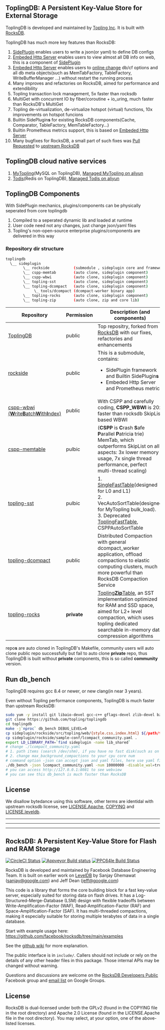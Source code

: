 ## ToplingDB: A Persistent Key-Value Store for External Storage
ToplingDB is developed and maintained by [Topling Inc](https://topling.cn). It is built with [RocksDB](https://github.com/facebook/rocksdb).

ToplingDB has much more key features than RocksDB:
1. [SidePlugin](https://github.com/topling/rockside/wiki) enables users to write a json(or yaml) to define DB configs
1. [Embeded Http Server](https://github.com/topling/rockside/wiki/WebView) enables users to view almost all DB info on web, this is a component of [SidePlugin](https://github.com/topling/rockside/wiki)
1. [Embeded Http Server](https://github.com/topling/rockside/wiki/WebView) enables users to [online change](https://github.com/topling/rockside/wiki/Online-Change-Options) db/cf options and all db meta objects(such as MemTabFactory, TableFactory, WriteBufferManager ...) without restart the running process
1. Many improves and refactories on RocksDB, aimed for performance and extendibility
1. Topling transaction lock management, 5x faster than rocksdb
1. MultiGet with concurrent IO by fiber/coroutine + io_uring, much faster than RocksDB's MultiGet
1. Topling de-virtualization, de-virtualize hotspot (virtual) functions, 10x improvements on hotspot funcions
1. Builtin SidePlugin**s** for existing RocksDB components(Cache, Comparator, TableFactory, MemTableFactory...)
1. Builtin Prometheus metrics support, this is based on [Embeded Http Server](https://github.com/topling/rockside/wiki/WebView)
1. Many bugfixes for RocksDB, a small part of such fixes was [Pull Requested](https://github.com/facebook/rocksdb/pulls?q=is%3Apr+author%3Arockeet) to [upstream RocksDB](https://github.com/facebook/rocksdb)

## ToplingDB cloud native services
1. [MyTopling](https://github.com/topling/mytopling)(MySQL on ToplingDB), [Managed MyTopling on aliyun](https://topling.cn/products/mytopling/)
1. [Todis](https://github.com/topling/todis)(Redis on ToplingDB), [Managed Todis on aliyun](https://topling.cn/products/todis-enterprise/)

## ToplingDB Components
With SidePlugin mechanics, plugins/components can be physically seperated from core toplingdb
1. Compiled to a seperated dynamic lib and loaded at runtime
2. User code need not any changes, just change json/yaml files
3. Topling's non-open-source enterprise plugins/components are delivered in this way

### Repository dir structure
```bash
toplingdb
  \__ sideplugin
        \__ rockside           (submodule , sideplugin core and framework)
        \__ cspp-memtab        (auto clone, sideplugin component)
        \__ cspp-wbwi          (auto clone, sideplugin component)
        \__ topling-sst        (auto clone, sideplugin component)
        \__ topling-dcompact   (auto clone, sideplugin component)
             \_ tools/dcompact (dcompact-worker binary app)
        \__ topling-rocks      (auto clone, sideplugin component)
        \__ topling-zip        (auto clone, zip and core lib)
```

 Repository    | Permission | Description (and components)
-------------- | ---------- | -----------
[ToplingDB](https://github.com/topling/toplingdb) | public | Top repositry, forked from [RocksDB](https://github.com/facebook/rocksdb) with our fixes, refactories and enhancements
[rockside](https://github.com/topling/rockside) | public | This is a submodule, contains:<ul><li>SidePlugin framework and Builtin SidePlugin**s**</li><li>Embeded Http Server and Prometheus metrics</li></ul>
[cspp-wbwi<br>(**W**rite**B**atch**W**ith**I**ndex)](https://github.com/topling/cspp-wbwi) | public | With CSPP and carefully coding, **CSPP_WBWI** is 20x faster than rocksdb SkipList based WBWI
[cspp-memtable](https://github.com/topling/cspp-memtable) | pulbic | (**CSPP** is **C**rash **S**afe **P**arallel **P**atricia trie) MemTab, which outperforms SkipList on all aspects: 3x lower memory usage, 7x single thread performance, perfect multi-thread scaling)
[topling-sst](https://github.com/topling/topling-sst) | pulbic | 1. [SingleFastTable](https://github.com/topling/rockside/wiki/SingleFastTable)(designed for L0 and L1)<br/> 2. VecAutoSortTable(designed for MyTopling bulk_load).<br/> 3. Deprecated [ToplingFastTable](https://github.com/topling/rockside/wiki/ToplingFastTable), CSPPAutoSortTable
[topling-dcompact](https://github.com/topling/topling-dcompact) | public | Distributed Compaction with general dcompact_worker application, offload compactions to elastic computing clusters, much more powerful than RocksDB Compaction Service
[topling-rocks](https://github.com/topling/topling-rocks) | **private** | [Topling**Zip**Table](https://github.com/topling/rockside/wiki/ToplingZipTable), an SST implementation optimized for RAM and SSD space, aimed for L2+ level compaction, which uses topling dedicated searchable in-memory data compression algorithms

repo**s** are auto cloned in ToplingDB's Makefile, community users will auto clone public repo successfully but fail to auto clone **private** repo, thus ToplingDB is built without **private** components, this is so called **community** version.

## Run db_bench
ToplingDB requires gcc 8.4 or newer, or new clang(in near 3 years).

Even without Topling performance components, ToplingDB is much faster than upstream RocksDB:
```bash
sudo yum -y install git libaio-devel gcc-c++ gflags-devel zlib-devel bzip2-devel
git clone https://github.com/topling/toplingdb
cd toplingdb
make -j`nproc` db_bench DEBUG_LEVEL=0
cp sideplugin/rockside/src/topling/web/{style.css,index.html} ${/path/to/dbdir}
cp sideplugin/rockside/sample-conf/lcompact_community.yaml .
export LD_LIBRARY_PATH=`find sideplugin -name lib_shared`
# change ./lcompact_community.yaml
# 1. path items (search /dev/shm), if you have no fast disk(such as on a cloud server), use /dev/shm
# 2. change max_background_compactions to your cpu core num
# command option -json can accept json and yaml files, here use yaml file for more human readable
./db_bench -json lcompact_community.yaml -num 10000000 -disable_wal=true -value_size 2000 -benchmarks=fillrandom,readrandom -batch_size=10
# you can access http://127.0.0.1:8081 to see webview
# you can see this db_bench is much faster than RocksDB
```
## License
We disallow bytedance using this software, other terms are identidal with
upstream rocksdb license, see [LICENSE.Apache](LICENSE.Apache), [COPYING](COPYING) and
[LICENSE.leveldb](LICENSE.leveldb).

<hr/>
<hr/>
<hr/>

## RocksDB: A Persistent Key-Value Store for Flash and RAM Storage

[![CircleCI Status](https://circleci.com/gh/facebook/rocksdb.svg?style=svg)](https://circleci.com/gh/facebook/rocksdb)
[![Appveyor Build status](https://ci.appveyor.com/api/projects/status/fbgfu0so3afcno78/branch/main?svg=true)](https://ci.appveyor.com/project/Facebook/rocksdb/branch/main)
[![PPC64le Build Status](http://140-211-168-68-openstack.osuosl.org:8080/buildStatus/icon?job=rocksdb&style=plastic)](http://140-211-168-68-openstack.osuosl.org:8080/job/rocksdb)

RocksDB is developed and maintained by Facebook Database Engineering Team.
It is built on earlier work on [LevelDB](https://github.com/google/leveldb) by Sanjay Ghemawat (sanjay@google.com)
and Jeff Dean (jeff@google.com)

This code is a library that forms the core building block for a fast
key-value server, especially suited for storing data on flash drives.
It has a Log-Structured-Merge-Database (LSM) design with flexible tradeoffs
between Write-Amplification-Factor (WAF), Read-Amplification-Factor (RAF)
and Space-Amplification-Factor (SAF). It has multi-threaded compactions,
making it especially suitable for storing multiple terabytes of data in a
single database.

Start with example usage here: https://github.com/facebook/rocksdb/tree/main/examples

See the [github wiki](https://github.com/facebook/rocksdb/wiki) for more explanation.

The public interface is in `include/`.  Callers should not include or
rely on the details of any other header files in this package.  Those
internal APIs may be changed without warning.

Questions and discussions are welcome on the [RocksDB Developers Public](https://www.facebook.com/groups/rocksdb.dev/) Facebook group and [email list](https://groups.google.com/g/rocksdb) on Google Groups.

## License

RocksDB is dual-licensed under both the GPLv2 (found in the COPYING file in the root directory) and Apache 2.0 License (found in the LICENSE.Apache file in the root directory).  You may select, at your option, one of the above-listed licenses.
